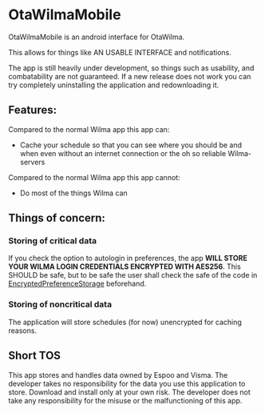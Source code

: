 # OtaWilmaMobile

OtaWilmaMobile is an android interface for OtaWilma. 

This allows for things like AN USABLE INTERFACE and notifications.

The app is still heavily under development, so things such as usability, and combatability are not guaranteed. If a new release does not work you can try completely uninstalling the application and redownloading it.

## Features:

Compared to the normal Wilma app this app can:

- Cache your schedule so that you can see where you should be and when even without an internet connection or the oh so reliable Wilma-servers

Compared to the normal Wilma app this app cannot:

- Do most of the things Wilma can

## Things of concern:

### Storing of critical data

If you check the option to autologin in preferences, the app **WILL STORE YOUR WILMA LOGIN CREDENTIALS ENCRYPTED WITH AES256**.
This SHOULD be safe, but to be safe the user shall check the safe of the code in [EncryptedPreferenceStorage](/app/src/main/java/com/otawilma/mobileclient/EncryptedPreferenceStorage.kt) beforehand.

### Storing of noncritical data

The application will store schedules (for now) unencrypted for caching reasons.

## Short TOS

This app stores and handles data owned by Espoo and Visma. The developer takes no responsibility for the data you use this application to store. Download and install only at your own risk. The developer does not take any responsibility for the misuse or the malfunctioning of this app. 
